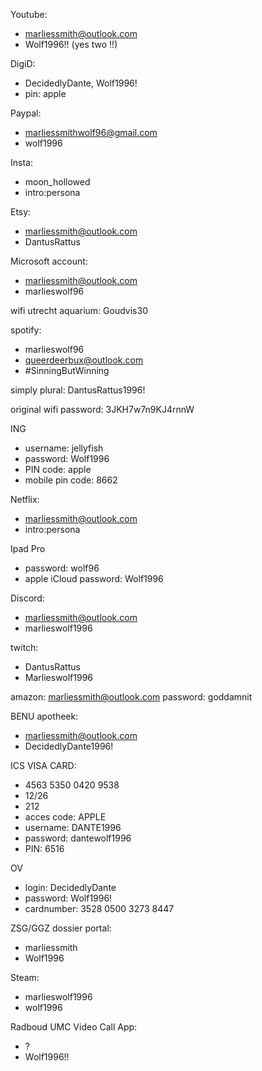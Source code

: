 Youtube: 
- marliessmith@outlook.com
- Wolf1996!! (yes two !!) 

DigiD: 
- DecidedlyDante, Wolf1996!
- pin: apple

Paypal: 
- marliessmithwolf96@gmail.com
- wolf1996

Insta: 
- moon_hollowed
- intro:persona

Etsy: 
- marliessmith@outlook.com
- DantusRattus

Microsoft account: 
- marliessmith@outlook.com
- marlieswolf96

wifi utrecht aquarium: Goudvis30

spotify: 
- marlieswolf96
- queerdeerbux@outlook.com
- #SinningButWinning

simply plural: DantusRattus1996!

original wifi password: 3JKH7w7n9KJ4rnnW

ING
- username: jellyfish
- password: Wolf1996
- PIN code: apple
- mobile pin code: 8662

Netflix:
- marliessmith@outlook.com
- intro:persona

Ipad Pro
- password: wolf96
- apple iCloud password: Wolf1996

Discord:
- marliessmith@outlook.com
- marlieswolf1996

twitch: 
- DantusRattus
- Marlieswolf1996

amazon: marliessmith@outlook.com
password: goddamnit

BENU apotheek: 
- marliessmith@outlook.com
- DecidedlyDante1996!

ICS VISA CARD: 
- 4563 5350 0420 9538
- 12/26
- 212
- acces code: APPLE
- username: DANTE1996
- password: dantewolf1996
- PIN: 6516

OV 
- login: DecidedlyDante
- password: Wolf1996!
- cardnumber: 3528 0500 3273 8447

ZSG/GGZ dossier portal: 
- marliessmith
- Wolf1996

Steam:
- marlieswolf1996
- wolf1996

Radboud UMC Video Call App:
- ?
- Wolf1996!!